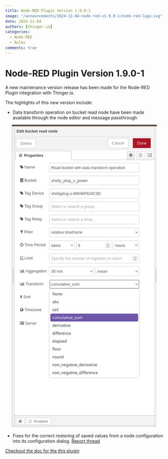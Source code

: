 ```yaml
---
title: Node-RED Plugin Version 1.9.0-1
image: "/announcements/2024-11-04-node-red-v1.9.0-1/node-red-logo.svg"
date: 2024-11-04
authors: [thinger.io]
categories:
  - Node-RED
  - Rules
comments: true
---
```


# Node-RED Plugin Version 1.9.0-1

A new maintenance version release has been made for the Node-RED Plugin integration with Thinger.io.

The highlights of this new version include:

- Data transform operation on bucket read node have been made available through the node editor and message passthrough

<p align="center">
  <img src="/announcements/2024-11-04-node-red-v1.9.0-1/node-red-data-transform.png" onerror="this.src='/announcements/2024-11-04-node-red-v1.9.0-1/node-red-data-transform.png';this.onerror='';" alt="Node-RED bucket read data transform dialog">
</p>

- Fixes for the correct restoring of saved values from a node configuration into its configuration dialog. [Report thread](https://community.thinger.io/t/node-red-plugin-v1-8-0-1-fields-in-nodes-not-displaying)

[Checkout the doc for the this plugin](/plugins/node-red/)
